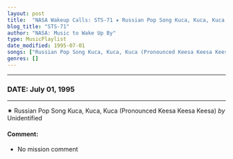 ```yaml
---
layout: post
title:  "NASA Wakeup Calls: STS-71 ✷ Russian Pop Song Kuca, Kuca, Kuca (Pronounced Keesa Keesa Keesa) by Unidentified ✵ July 01, 1995"
blog_title: "STS-71"
author: "NASA: Music to Wake Up By"
type: MusicPlaylist
date_modified: 1995-07-01
songs: ["Russian Pop Song Kuca, Kuca, Kuca (Pronounced Keesa Keesa Keesa) by Unidentified"]
genres: []
---
```


----
### DATE: July 01, 1995
----
✷ Russian Pop Song Kuca, Kuca, Kuca (Pronounced Keesa Keesa Keesa) *by* Unidentified  

#### Comment:
* No mission comment



<br/>
<center>
	<a target="_blank"
	   href="https://twitter.com/intent/tweet?hashtags=Space,NASA,Playlist,NASAWakeupCalls,SpaceProgram&text=🚀 {{ page.author}}, {{ page.title }}. {{ site.url }}{{ page.url }}&via=nasawakeupcalls"><i class="fab fa-twitter" title="Tweet this page" alt="Tweet this page" style="font-size: 1.3em;"></i></a>
	&nbsp; 	<i class="fas fa-user-astronaut" style="font-size: 1.5em;"></i> &nbsp;
    <a id="custom_amazon_link"
       type="amzn" search="#"
       category="popular music">
    <i class="fab fa-amazon" style="font-size: 1.3em;"></i></a>
</center>

<!-- Randomly resolve an individual entry from a song array -->
<script src="/assets/javascript/seedrandom.min.js"></script>
<script>
  var wake_me_up = ["Russian Pop Song Kuca, Kuca, Kuca (Pronounced Keesa Keesa Keesa) by Unidentified"];
  var prng = new Math.seedrandom();
  function randomSong() {
    song = wake_me_up[Math.floor(Math.random() * wake_me_up.length)];
    var amazon_link = document.getElementById("custom_amazon_link");
    amazon_link.setAttribute("search", song);
  }
  window.onload = randomSong();
</script>
